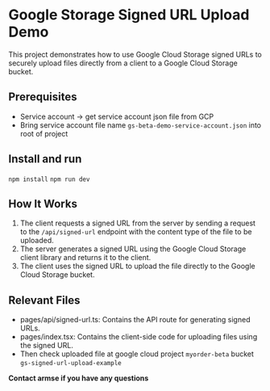 # Google Storage Signed URL Upload Demo

This project demonstrates how to use Google Cloud Storage signed URLs to securely upload files directly from a client to a Google Cloud Storage bucket.

## Prerequisites

- Service account -> get service account json file from GCP
- Bring service account file name `gs-beta-demo-service-account.json` into root of project

## Install and run

`npm install`
`npm run dev`

## How It Works

1. The client requests a signed URL from the server by sending a request to the `/api/signed-url` endpoint with the content type of the file to be uploaded.
2. The server generates a signed URL using the Google Cloud Storage client library and returns it to the client.
3. The client uses the signed URL to upload the file directly to the Google Cloud Storage bucket.

## Relevant Files

- pages/api/signed-url.ts: Contains the API route for generating signed URLs.
- pages/index.tsx: Contains the client-side code for uploading files using the signed URL.
- Then check uploaded file at google cloud project `myorder-beta` bucket `gs-signed-url-upload-example`

**Contact armse if you have any questions**
